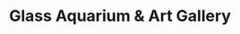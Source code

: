---
title: "Glass Aquarium & Art Gallery"
url: /mount-vernon/glass-aquarium-und-art-gallery/
shop: Kunst
---